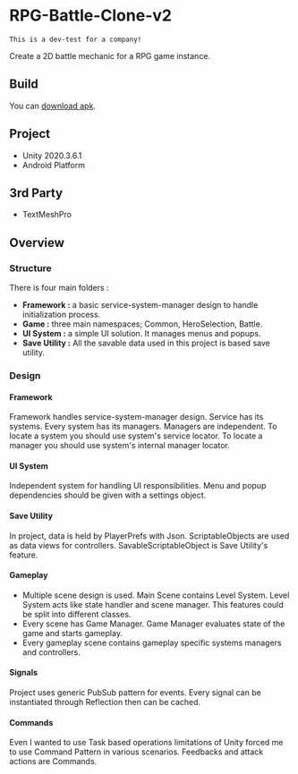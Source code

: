 # RPG-Battle-Clone-v2
`This is a dev-test for a company!`

Create a 2D battle mechanic for a RPG game instance.
## Build
You can [download apk](https://drive.google.com/file/d/1MfWmSck9BitVHXQCOpmlp9djAPqyAuUm/view?usp=sharing).
## Project
- Unity 2020.3.6.1
- Android Platform
## 3rd Party
- TextMeshPro
## Overview
### Structure
There is four main folders :
- **Framework :** a basic service-system-manager design to handle initialization process.
- **Game :** three main namespaces; Common, HeroSelection, Battle.
- **UI System :** a simple UI solution. It manages menus and popups.
- **Save Utility :** All the savable data used in this project is based save utility.
### Design
#### Framework
Framework handles service-system-manager design. Service has its systems. Every system has its managers. Managers are independent.
To locate a system you should use system's service locator. To locate a manager you should use system's internal manager locator.
#### UI System
Independent system for handling UI responsibilities. Menu and popup dependencies should be given with a settings object.
#### Save Utility
In project, data is held by PlayerPrefs with Json. ScriptableObjects are used as data views for controllers. SavableScriptableObject is Save Utility's feature.
#### Gameplay
- Multiple scene design is used. Main Scene contains Level System. Level System acts like state handler and scene manager. This features could be split into different classes.
- Every scene has Game Manager. Game Manager evaluates state of the game and starts gameplay.
- Every gameplay scene contains gameplay specific systems managers and controllers.
#### Signals
Project uses generic PubSub pattern for events. Every signal can be instantiated through Reflection then can be cached.
#### Commands
Even I wanted to use Task based operations limitations of Unity forced me to use Command Pattern in various scenarios.
Feedbacks and attack actions are Commands.

